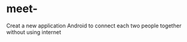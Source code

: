 # meet-
Creat a new application Android to connect each two people together without using internet 
